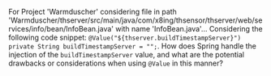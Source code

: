 For Project 'Warmduscher' considering file in path 'Warmduscher/thserver/src/main/java/com/x8ing/thsensor/thserver/web/services/info/bean/InfoBean.java' with name 'InfoBean.java'... 
Considering the following code snippet: `@Value("${thserver.buildTimestampServer}") private String buildTimestampServer = "";`. How does Spring handle the injection of the `buildTimestampServer` value, and what are the potential drawbacks or considerations when using `@Value` in this manner?